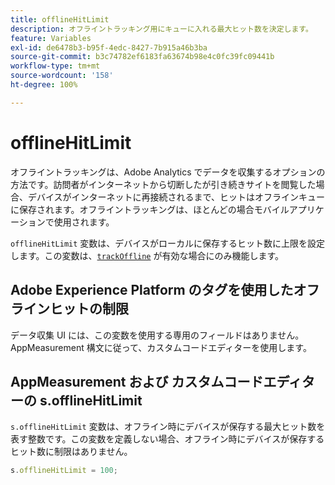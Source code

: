 ```yaml
---
title: offlineHitLimit
description: オフライントラッキング用にキューに入れる最大ヒット数を決定します。
feature: Variables
exl-id: de6478b3-b95f-4edc-8427-7b915a46b3ba
source-git-commit: b3c74782ef6183fa63674b98e4c0fc39fc09441b
workflow-type: tm+mt
source-wordcount: '158'
ht-degree: 100%

---
```


# offlineHitLimit

オフライントラッキングは、Adobe Analytics でデータを収集するオプションの方法です。訪問者がインターネットから切断したが引き続きサイトを閲覧した場合、デバイスがインターネットに再接続されるまで、ヒットはオフラインキューに保存されます。オフライントラッキングは、ほとんどの場合モバイルアプリケーションで使用されます。

`offlineHitLimit` 変数は、デバイスがローカルに保存するヒット数に上限を設定します。この変数は、[`trackOffline`](trackoffline.md) が有効な場合にのみ機能します。

## Adobe Experience Platform のタグを使用したオフラインヒットの制限

データ収集 UI には、この変数を使用する専用のフィールドはありません。AppMeasurement 構文に従って、カスタムコードエディターを使用します。

## AppMeasurement および カスタムコードエディターの s.offlineHitLimit

`s.offlineHitLimit` 変数は、オフライン時にデバイスが保存する最大ヒット数を表す整数です。この変数を定義しない場合、オフライン時にデバイスが保存するヒット数に制限はありません。

```js
s.offlineHitLimit = 100;
```
